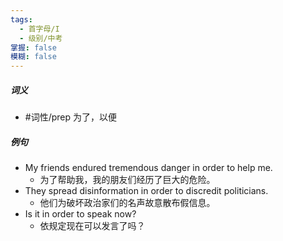 ```yaml
---
tags:
  - 首字母/I
  - 级别/中考
掌握: false
模糊: false
---
```

##### 词义
- #词性/prep  为了，以便
##### 例句
- My friends endured tremendous danger in order to help me.
	- 为了帮助我，我的朋友们经历了巨大的危险。
- They spread disinformation in order to discredit politicians.
	- 他们为破坏政治家们的名声故意散布假信息。
- Is it in order to speak now?
	- 依规定现在可以发言了吗？
